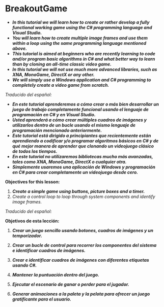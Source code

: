 # BreakoutGame

- **_In this tutorial we will learn how to create or rather develop a fully functional working game using the C# programming language and Visual Studio._**
- **_You will learn how to create multiple image frames and use them within a loop using the same programming language mentioned above._**
- **_This tutorial is aimed at beginners who are recently learning to code and/or program basic algorithms in C# and what better way to learn than by cloning an all-time classic video game._**
- **_In this tutorial we will not use much more advanced libraries, such as XNA, MonoGame, DirectX or any other._**
- **_We will simply use a Windows application and C# programming to completely create a video game from scratch._**

_Traducido del español:_

- **_En este tutorial aprenderemos a cómo crear o más bien desarrollar un juego de trabajo completamente funcional usando el lenguaje de programación en C# y en  Visual Studio._**
- **_Usted aprenderá a cómo crear múltiples cuadros de imágenes y utilizarlos dentro de un bucle usando el mismo lenguaje de programación mencionado anteriormente._**
- **_Este tutorial está dirigido a principiantes que recientemente están aprendiendo a codificar y/o programar algoritmos básicos en C# y de qué mejor manera de aprender que clonando un videojuego clásico de todos los tiempos._**
- **_En este tutorial no utilizaremos bibliotecas mucho más avanzadas, tales como XNA, MonoGame, DirectX o cualquier otra._**
- **_Simplemente usaremos una aplicación de Windows y programación en C# para crear completamente un videojuego desde cero._**

**Objectives for this lesson:**

1) **_Create a simple game using buttons, picture boxes and a timer._**
2) _Create a control loop to loop through system components and identify image frames._

_Traducido del español:_

**Objetivos de esta lección:**

1) **_Crear un juego sencillo usando botones, cuadros de imágenes y un temporizador._**

2) **_Crear un bucle de control para recorrer los componentes del sistema e identificar cuadros de imágenes._**

3) **_Crear e identificar cuadros de imágenes con diferentes etiquetas usando C#._**

4) **_Mantener la puntuación dentro del juego._**

5) **_Ejecutar el escenario de ganar o perder para el jugador._**

6) **_Generar animaciones a la paleta y la pelota para ofrecer un juego gratificante para el usuario._**

